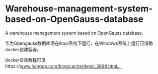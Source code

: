 # Warehouse-management-system-based-on-OpenGauss-database

A warehouse management system based on OpenGauss database.

华为Opengauss数据库须在linux系统下运行，在Windows系统上运行可借助docker创建容器。

docker安装教程可见https://www.hangge.com/blog/cache/detail_3898.html。
